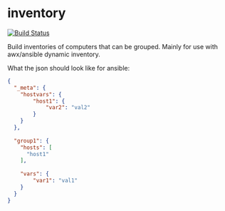 # inventory
[![Build Status](https://travis-ci.org/cblack34/inventory.svg?branch=master)](https://travis-ci.org/cblack34/inventory)  

Build inventories of computers that can be grouped. Mainly for use with awx/ansible dynamic inventory.  

What the json should look like for ansible:
```json
{
  "_meta": {
    "hostvars": {
        "host1": {
            "var2": "val2"
        }
    }
  },
  
  "group1": {
    "hosts": [
      "host1"
    ],
    
    "vars": {
        "var1": "val1"
    }
  }
}
```
